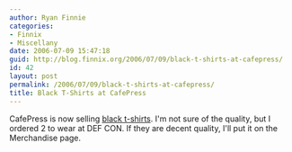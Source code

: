 ```yaml
---
author: Ryan Finnie
categories:
- Finnix
- Miscellany
date: 2006-07-09 15:47:18
guid: http://blog.finnix.org/2006/07/09/black-t-shirts-at-cafepress/
id: 42
layout: post
permalink: /2006/07/09/black-t-shirts-at-cafepress/
title: Black T-Shirts at CafePress
---
```

CafePress is now selling [black t-shirts](http://www.cafepress.com/finnix.65197553). I'm not sure of the quality, but I ordered 2 to wear at DEF CON. If they are decent quality, I'll put it on the Merchandise page.
